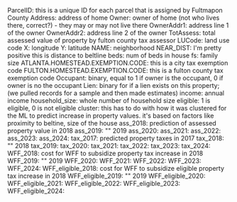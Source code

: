 ParcelID: this is a unique ID for each parcel that is assigned by Fultmapon County
Address: address of home
Owner: owner of home (not who lives there, correct?) - they may or may not live there
OwnerAddr1: address line 1 of the owner
OwnerAddr2: address line 2 of the owner
TotAssess: total assessed value of property by fulton county tax assessor
LUCode: land use code
X: longitude
Y: latitude
NAME: neighborhood
NEAR_DIST: I'm pretty positive this is distance to beltline
beds: num of beds in house
fs: family size
ATLANTA.HOMESTEAD.EXEMPTION.CODE: this is a city tax exemption code
FULTON.HOMESTEAD.EXEMPTION.CODE:  this is a fulton county tax exemption code
Occupant:  binary, equal to 1 if owner is the occupant, 0 if owner is no the occupant
Lien: binary for if a lien exists on this property; (we pulled records for a sample and then made estimates)
income: annual income
household_size: whole number of household size 
eligible: 1 is eligible, 0 is not eligible
cluster: this has to do with how it was clustered for the ML to predict increase in property values. it's based on factors like proximity to beltine, size of the house
ass_2018: prediction of assessed property value in 2018
ass_2019: "" 2019
ass_2020: 
ass_2021: 
ass_2022: 
ass_2023: 
ass_2024: 
tax_2017: predicted property taxes in 2017
tax_2018: "" 2018
tax_2019: 
tax_2020: 
tax_2021: 
tax_2022: 
tax_2023: 
tax_2024: 
WFF_2018: cost for WFF to subsidize property tax increase in 2018
WFF_2019: "" 2019
WFF_2020: 
WFF_2021: 
WFF_2022: 
WFF_2023: 
WFF_2024: 
WFF_eligible_2018: cost for WFF to subsidize eligible property tax increase in 2018
WFF_eligible_2019: "" 2019
WFF_eligible_2020: 
WFF_eligible_2021: 
WFF_eligible_2022: 
WFF_eligible_2023: 
WFF_eligible_2024: 